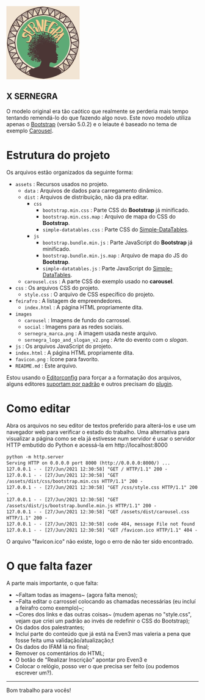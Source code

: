 ![](images/sernegra_marca.png)

X SERNEGRA
---

O modelo original era tão caótico que realmente se perderia mais tempo
tentando remendá-lo do que fazendo algo novo. Este novo modelo utiliza
apenas o [Bootstrap](https://getbootstrap.com/) (versão 5.0.2) e o
leiaute é baseado no tema de exemplo
[Carousel](https://getbootstrap.com/docs/5.0/examples/carousel/).

# Estrutura do projeto
Os arquivos estão organizados da seguinte forma:
- `assets` : Recursos usados no projeto.
    - `data` : Arquivos de dados para carregamento dinâmico.
    - `dist` : Arquivos de distribuição, não dá pra editar.
        - `css`
            - `bootstrap.min.css` : Parte CSS do **Bootstrap** já minificado.
            - `bootstrap.min.css.map` : Arquivo de mapa do CSS do **Bootstrap**.
            - `simple-datatables.css` : Parte CSS do [Simple-DataTables](https://github.com/fiduswriter/Simple-DataTables).
        - `js`
            - `bootstrap.bundle.min.js` : Parte JavaScript do **Bootstrap** já minificado.
            - `bootstrap.bundle.min.js.map` : Arquivo de mapa do JS do **Bootstrap**.
            - `simple-datatables.js` : Parte JavaScript do [Simple-DataTables](https://github.com/fiduswriter/Simple-DataTables).
    - `carousel.css` : A parte CSS do exemplo usado no **carousel**.
- `css` : Os arquivos CSS do projeto.
    - `style.css` : O arquivo de CSS específico do projeto.
- `feirafro` : A listagem de empreendedores.
    - `index.html` : A página HTML propriamente dita.
- `images`
    - `carousel` : Imagens de fundo do carrossel.
    - `social` : Imagens para as redes sociais.
    - `sernegra_marca.png` : A imagem usada neste arquivo.
    - `sernegra_logo_and_slogan_v2.png` : Arte do evento com o _slogan_.
- `js` : Os arquivos JavaScript do projeto.
- `index.html` : A página HTML propriamente dita.
- `favicon.png` : Ícone para favorito.
- `README.md` : Este arquivo.

Estou usando o [Editorconfig](https://editorconfig.org) para forçar a
a formatação dos arquivos, alguns editores
[suportam por padrão](https://editorconfig.org/#pre-installed) e outros
precisam do [plugin](https://editorconfig.org/#download).

# Como editar
Abra os arquivos no seu editor de textos preferido para alterá-los e use
um navegador web para verificar o estado do trabalho. Uma alternativa para
visualizar a página como se ela já estivesse num servidor é usar o servidor
HTTP embutido do Python e acessá-la em http://localhost:8000

```
python -m http.server
Serving HTTP on 0.0.0.0 port 8000 (http://0.0.0.0:8000/) ...
127.0.0.1 - - [27/Jun/2021 12:30:58] "GET / HTTP/1.1" 200 -
127.0.0.1 - - [27/Jun/2021 12:30:58] "GET /assets/dist/css/bootstrap.min.css HTTP/1.1" 200 -
127.0.0.1 - - [27/Jun/2021 12:30:58] "GET /css/style.css HTTP/1.1" 200 -
127.0.0.1 - - [27/Jun/2021 12:30:58] "GET /assets/dist/js/bootstrap.bundle.min.js HTTP/1.1" 200 -
127.0.0.1 - - [27/Jun/2021 12:30:58] "GET /assets/dist/carousel.css HTTP/1.1" 200 -
127.0.0.1 - - [27/Jun/2021 12:30:58] code 404, message File not found
127.0.0.1 - - [27/Jun/2021 12:30:58] "GET /favicon.ico HTTP/1.1" 404 -
```

O arquivo "favicon.ico" não existe, logo o erro de não ter sido encontrado.

# O que falta fazer
A parte mais importante, o que falta:
- ~Faltam todas as imagens~ (agora falta menos);
- ~Falta editar o carrossel colocando as chamadas necessárias (eu incluí
  a feirafro como exemplo)~;
- ~Cores dos links e das outras coisas~ (mudem apenas no "style.css", vejam
  que criei um padrão ao invés de redefinir o CSS do Bootstrap);
- Os dados dos palestrantes;
- Incluí parte do conteúdo que já está na Even3 mas valeria a pena que
  fosse feita uma validação/atualização;t
- Os dados do IFAM lá no final;
- Remover os comentários do HTML;
- O botão de "Realizar Inscrição" apontar pro Even3 e
- Colocar o relógio, posso ver o que precisa ser feito (ou podemos escrever
  um?).

---
Bom trabalho para vocês!
